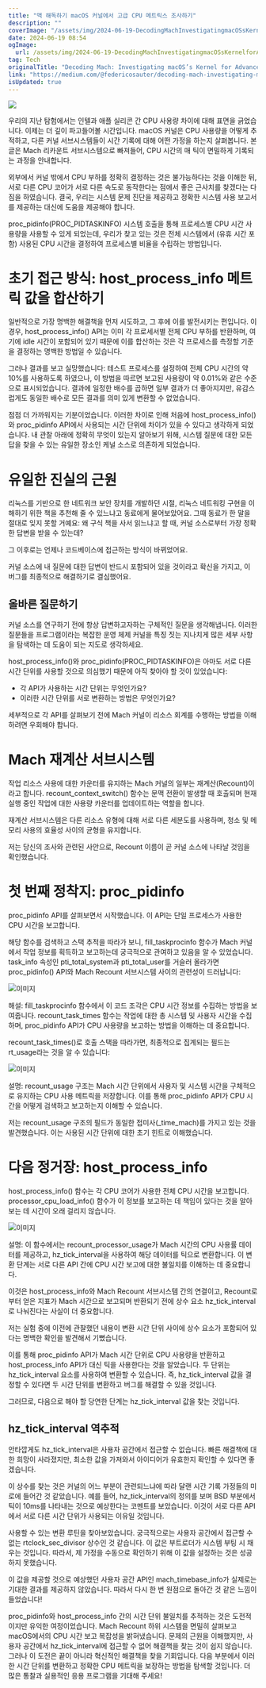 ```yaml
---
title: "맥 해독하기 macOS 커널에서 고급 CPU 메트릭스 조사하기"
description: ""
coverImage: "/assets/img/2024-06-19-DecodingMachInvestigatingmacOSsKernelforAdvancedCPUMetrics_0.png"
date: 2024-06-19 08:54
ogImage:
  url: /assets/img/2024-06-19-DecodingMachInvestigatingmacOSsKernelforAdvancedCPUMetrics_0.png
tag: Tech
originalTitle: "Decoding Mach: Investigating macOS’s Kernel for Advanced CPU Metrics"
link: "https://medium.com/@federicosauter/decoding-mach-investigating-macoss-kernel-for-advanced-cpu-metrics-6627bf5429a4"
isUpdated: true
---
```


<img src="/assets/img/2024-06-19-DecodingMachInvestigatingmacOSsKernelforAdvancedCPUMetrics_0.png" />

우리의 지난 탐험에서는 인텔과 애플 실리콘 간 CPU 사용량 차이에 대해 표면을 긁었습니다. 이제는 더 깊이 파고들어볼 시간입니다. macOS 커널은 CPU 사용량을 어떻게 추적하고, 다른 커널 서브시스템들이 시간 기록에 대해 어떤 가정을 하는지 살펴봅니다. 본 글은 Mach 리카운트 서브시스템으로 빠져들어, CPU 시간의 매 틱이 면밀하게 기록되는 과정을 안내합니다.

외부에서 커널 밖에서 CPU 부하를 정확히 결정하는 것은 불가능하다는 것을 이해한 뒤, 서로 다른 CPU 코어가 서로 다른 속도로 동작한다는 점에서 좋은 근사치를 찾겠다는 다짐을 하였습니다. 결국, 우리는 시스템 문제 진단을 제공하고 정확한 시스템 사용 보고서를 제공하는 대신에 도움을 제공해야 합니다.

proc_pidinfo(PROC_PIDTASKINFO) 시스템 호출을 통해 프로세스별 CPU 시간 사용량을 사용할 수 있게 되었는데, 우리가 찾고 있는 것은 전체 시스템에서 (유휴 시간 포함) 사용된 CPU 시간을 결정하여 프로세스별 비율을 수립하는 방법입니다.

<div class="content-ad"></div>

# 초기 접근 방식: host_process_info 메트릭 값을 합산하기

일반적으로 가장 명백한 해결책을 먼저 시도하고, 그 후에 이를 발전시키는 편입니다. 이 경우, host_process_info() API는 이미 각 프로세서별 전체 CPU 부하를 반환하며, 여기에 idle 시간이 포함되어 있기 때문에 이를 합산하는 것은 각 프로세스를 측정할 기준을 결정하는 명백한 방법일 수 있습니다.

그러나 결과를 보고 실망했습니다: 테스트 프로세스를 설정하여 전체 CPU 시간의 약 10%를 사용하도록 하였으나, 이 방법을 따르면 보고된 사용량이 약 0.01%와 같은 수준으로 표시되었습니다. 결과에 일정한 배수를 곱하면 일부 결과가 더 좋아지지만, 유감스럽게도 동일한 배수로 모든 결과를 의미 있게 변환할 수 없었습니다.

점점 더 가까워지는 기분이었습니다. 이러한 차이로 인해 처음에 host_process_info()와 proc_pidinfo API에서 사용되는 시간 단위에 차이가 있을 수 있다고 생각하게 되었습니다. 내 관찰 아래에 정확히 무엇이 있는지 알아보기 위해, 시스템 질문에 대한 모든 답을 찾을 수 있는 유일한 장소인 케널 소스로 의존하게 되었습니다.

<div class="content-ad"></div>

# 유일한 진실의 근원

리눅스를 기반으로 한 네트워크 보안 장치를 개발하던 시절, 리눅스 네트워킹 구현을 이해하기 위한 책을 추천해 줄 수 있느냐고 동료에게 물어보았어요. 그때 동료가 한 말을 절대로 잊지 못할 거예요: 왜 구식 책을 사서 읽느냐고 할 때, 커널 소스로부터 가장 정확한 답변을 받을 수 있는데?

그 이후로는 언제나 코드베이스에 접근하는 방식이 바뀌었어요.

커널 소스에 내 질문에 대한 답변이 반드시 포함되어 있을 것이라고 확신을 가지고, 이 버그를 최종적으로 해결하기로 결심했어요.

<div class="content-ad"></div>

## 올바른 질문하기

커널 소스를 연구하기 전에 항상 답변하고자하는 구체적인 질문을 생각해냅니다. 이러한 질문들을 프로그램이라는 복잡한 운영 체제 커널을 특징 짓는 지나치게 많은 세부 사항을 탐색하는 데 도움이 되는 지도로 생각하세요.

host_process_info()와 proc_pidinfo(PROC_PIDTASKINFO)은 아마도 서로 다른 시간 단위를 사용할 것으로 의심했기 때문에 아직 찾아야 할 것이 있었습니다:

- 각 API가 사용하는 시간 단위는 무엇인가요?
- 이러한 시간 단위를 서로 변환하는 방법은 무엇인가요?

<div class="content-ad"></div>

세부적으로 각 API를 살펴보기 전에 Mach 커널이 리소스 회계를 수행하는 방법을 이해하려면 우회해야 합니다.

# Mach 재계산 서브시스템

작업 리소스 사용에 대한 카운터를 유지하는 Mach 커널의 일부는 재계산(Recount)이라고 합니다. recount_context_switch() 함수는 문맥 전환이 발생할 때 호출되며 현재 실행 중인 작업에 대한 사용량 카운터를 업데이트하는 역할을 합니다.

재계산 서브시스템은 다른 리소스 유형에 대해 서로 다른 세분도를 사용하며, 청소 및 메모리 사용의 효율성 사이의 균형을 유지합니다.

<div class="content-ad"></div>

저는 당신의 조사와 관련된 사안으로, Recount 이름이 곧 커널 소스에 나타날 것임을 확인했습니다.

# 첫 번째 정착지: proc_pidinfo

proc_pidinfo API를 살펴보면서 시작했습니다. 이 API는 단일 프로세스가 사용한 CPU 시간을 보고합니다.

해당 함수를 검색하고 스택 추적을 따라가 보니, fill_taskprocinfo 함수가 Mach 커널에서 작업 정보를 획득하고 보고하는데 궁극적으로 관여하고 있음을 알 수 있었습니다. task_info 속성인 pti_total_system과 pti_total_user를 거슬러 올라가면 proc_pidinfo() API와 Mach Recount 서브시스템 사이의 관련성이 드러납니다:

<div class="content-ad"></div>

![이미지](/assets/img/2024-06-19-DecodingMachInvestigatingmacOSsKernelforAdvancedCPUMetrics_1.png)

해설: fill_taskprocinfo 함수에서 이 코드 조각은 CPU 시간 정보를 수집하는 방법을 보여줍니다. recount_task_times 함수는 작업에 대한 총 시스템 및 사용자 시간을 수집하며, proc_pidinfo API가 CPU 사용량을 보고하는 방법을 이해하는 데 중요합니다.

recount_task_times()로 호출 스택을 따라가면, 최종적으로 집계되는 필드는 rt_usage라는 것을 알 수 있습니다:

![이미지](/assets/img/2024-06-19-DecodingMachInvestigatingmacOSsKernelforAdvancedCPUMetrics_2.png)

<div class="content-ad"></div>

설명: recount_usage 구조는 Mach 시간 단위에서 사용자 및 시스템 시간을 구체적으로 유지하는 CPU 사용 메트릭을 저장합니다. 이를 통해 proc_pidinfo API가 CPU 시간을 어떻게 검색하고 보고하는지 이해할 수 있습니다.

저는 recount_usage 구조의 필드가 동일한 접미사(\_time_mach)를 가지고 있는 것을 발견했습니다. 이는 사용된 시간 단위에 대한 초기 힌트로 이해했습니다.

# 다음 정거장: host_process_info

host_process_info() 함수는 각 CPU 코어가 사용한 전체 CPU 시간을 보고합니다. processor_cpu_load_info() 함수가 이 정보를 보고하는 데 책임이 있다는 것을 알아보는 데 시간이 오래 걸리지 않습니다.

<div class="content-ad"></div>

![이미지](/assets/img/2024-06-19-DecodingMachInvestigatingmacOSsKernelforAdvancedCPUMetrics_3.png)

설명: 이 함수에서는 recount_processor_usage가 Mach 시간의 CPU 사용률 데이터를 제공하고, hz_tick_interval을 사용하여 해당 데이터를 틱으로 변환합니다. 이 변환 단계는 서로 다른 API 간에 CPU 시간 보고에 대한 불일치를 이해하는 데 중요합니다.

이것은 host_process_info와 Mach Recount 서브시스템 간의 연결이고, Recount로부터 얻은 지표가 Mach 시간으로 보고되며 반환되기 전에 상수 요소 hz_tick_interval로 나눠진다는 사실이 더 중요합니다.

저는 실험 중에 이전에 관찰했던 내용이 변환 시간 단위 사이에 상수 요소가 포함되어 있다는 명백한 확인을 발견해서 기뻤습니다.

<div class="content-ad"></div>

이를 통해 proc_pidinfo API가 Mach 시간 단위로 CPU 사용량을 반환하고 host_process_info API가 대신 틱을 사용한다는 것을 알았습니다. 두 단위는 hz_tick_interval 요소를 사용하여 변환할 수 있습니다. 즉, hz_tick_interval 값을 결정할 수 있다면 두 시간 단위를 변환하고 버그를 해결할 수 있을 것입니다.

그러므로, 다음으로 해야 할 당연한 단계는 hz_tick_interval 값을 찾는 것입니다.

## hz_tick_interval 역추적

안타깝게도 hz_tick_interval은 사용자 공간에서 접근할 수 없습니다. 빠른 해결책에 대한 희망이 사라졌지만, 최소한 값을 가져와서 아이디어가 유효한지 확인할 수 있다면 좋겠습니다.

<div class="content-ad"></div>

이 상수를 찾는 것은 커널의 어느 부분이 관련되느냐에 따라 달랜 시간 기록 가정들의 미로에 들어간 것 같았습니다. 예를 들어, hz_tick_interval의 정의를 보며 BSD 부분에서 틱이 10ms를 나타내는 것으로 예상한다는 코멘트를 보았습니다. 이것이 서로 다른 API에서 서로 다른 시간 단위가 사용되는 이유일 것입니다.

사용할 수 있는 변환 루틴을 찾아보았습니다. 궁극적으로는 사용자 공간에서 접근할 수 없는 rtclock_sec_divisor 상수인 것 같습니다. 이 값은 부트로더가 시스템 부팅 시 채우는 것입니다. 따라서, 제 가정을 수동으로 확인하기 위해 이 값을 설정하는 것은 성공하지 못했습니다.

이 값을 제공할 것으로 예상했던 사용자 공간 API인 mach_timebase_info가 실제로는 기대한 결과를 제공하지 않았습니다. 따라서 다시 한 번 원점으로 돌아간 것 같은 느낌이 들었습니다!

proc_pidinfo와 host_process_info 간의 시간 단위 불일치를 추적하는 것은 도전적이지만 유익한 여정이었습니다. Mach Recount 하위 시스템을 면밀히 살펴보고 macOS에서의 CPU 시간 보고 복잡성을 밝혀냈습니다. 문제의 근원을 이해했지만, 사용자 공간에서 hz_tick_interval에 접근할 수 없어 해결책을 찾는 것이 쉽지 않습니다. 그러나 이 도전은 끝이 아니라 혁신적인 해결책을 찾을 기회입니다. 다음 부분에서 이러한 시간 단위를 변환하고 정확한 CPU 메트릭을 보장하는 방법을 탐색할 것입니다. 더 많은 통찰과 실용적인 응용 프로그램을 기대해 주세요!
